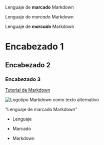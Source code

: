Lenguaje de **marcado** Markdown

Lenguaje de _marcado_ Markdown

Lenguaje de **_marcado_** Markdown

# Encabezado 1
## Encabezado 2
### Encabezado 3

[Tutorial de Markdown](https://www.markdowntutorial.com/)

![Logotipo Markdown como texto alternativo](MarkdownImg.png)

"Lenguaje de marcado Markdown"

* Lenguaje

* Marcado

* Markdown
